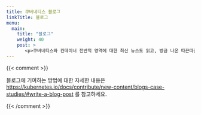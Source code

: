 ```yaml
---
title: 쿠버네티스 블로그
linkTitle: 블로그
menu:
  main:
    title: "블로그"
    weight: 40
    post: >
       <p>쿠버네티스와 컨테이너 전반적 영역에 대한 최신 뉴스도 읽고, 방금 나온 따끈따끈한 기술적 노하우도 알아보세요.</p>
---
```

{{< comment >}}

블로그에 기여하는 방법에 대한 자세한 내용은
https://kubernetes.io/docs/contribute/new-content/blogs-case-studies/#write-a-blog-post 를 참고하세요.

{{< /comment >}}

